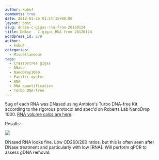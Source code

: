 ```yaml
---
author: kubu4
comments: true
date: 2012-01-26 01:54:15+00:00
layout: post
slug: dnase-c-gigas-rna-from-20120124
title: DNAse - C.gigas RNA from 20120124
wordpress_id: 279
author:
  - kubu4
categories:
  - Miscellaneous
tags:
  - Crassostrea gigas
  - DNase
  - NanoDrop1000
  - Pacific oyster
  - RNA
  - RNA quantification
  - Turbo DNA-free
---
```


5ug of each RNA was DNased using Ambion's Turbo DNA-free Kit, according to the rigorous protocol and spec'd on Roberts Lab NanoDrop 1000. [RNA volume calcs are here](https://docs.google.com/spreadsheet/ccc?key=0AmS_90rPaQMzdEJBaExkeTVQb1BoWFkyaHNLQnN0T0E#gid=0).

Results:

![](https://eagle.fish.washington.edu/Arabidopsis//RNA%20Spec%20Readings/20120125%20-%20DNased%20RNA%20ODs-01.JPG)

DNased RNA looks fine. Low OD260/280 ratios, but this is often seen after DNase treatment and particularly with low [RNA]. Will perform qPCR to assess gDNA removal.
